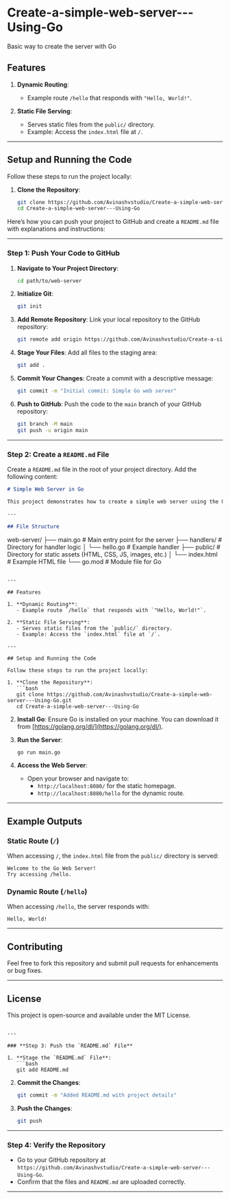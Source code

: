 # Create-a-simple-web-server---Using-Go
Basic way to create the server with Go

## Features

1. **Dynamic Routing**:
   - Example route `/hello` that responds with `"Hello, World!"`.
   
2. **Static File Serving**:
   - Serves static files from the `public/` directory.
   - Example: Access the `index.html` file at `/`.

---

## Setup and Running the Code

Follow these steps to run the project locally:

1. **Clone the Repository**:
   ```bash
   git clone https://github.com/Avinashvstudio/Create-a-simple-web-server---Using-Go.git
   cd Create-a-simple-web-server---Using-Go


Here’s how you can push your project to GitHub and create a `README.md` file with explanations and instructions:

---

### **Step 1: Push Your Code to GitHub**

1. **Navigate to Your Project Directory**:
   ```bash
   cd path/to/web-server
   ```

2. **Initialize Git**:
   ```bash
   git init
   ```

3. **Add Remote Repository**:
   Link your local repository to the GitHub repository:
   ```bash
   git remote add origin https://github.com/Avinashvstudio/Create-a-simple-web-server---Using-Go.git
   ```

4. **Stage Your Files**:
   Add all files to the staging area:
   ```bash
   git add .
   ```

5. **Commit Your Changes**:
   Create a commit with a descriptive message:
   ```bash
   git commit -m "Initial commit: Simple Go web server"
   ```

6. **Push to GitHub**:
   Push the code to the `main` branch of your GitHub repository:
   ```bash
   git branch -M main
   git push -u origin main
   ```

---

### **Step 2: Create a `README.md` File**

Create a `README.md` file in the root of your project directory. Add the following content:

```markdown
# Simple Web Server in Go

This project demonstrates how to create a simple web server using the Go programming language. It handles dynamic routes and serves static files.

---

## File Structure

```
web-server/
├── main.go            # Main entry point for the server
├── handlers/          # Directory for handler logic
│   └── hello.go       # Example handler
├── public/            # Directory for static assets (HTML, CSS, JS, images, etc.)
│   └── index.html     # Example HTML file
└── go.mod             # Module file for Go
```

---

## Features

1. **Dynamic Routing**:
   - Example route `/hello` that responds with `"Hello, World!"`.
   
2. **Static File Serving**:
   - Serves static files from the `public/` directory.
   - Example: Access the `index.html` file at `/`.

---

## Setup and Running the Code

Follow these steps to run the project locally:

1. **Clone the Repository**:
   ```bash
   git clone https://github.com/Avinashvstudio/Create-a-simple-web-server---Using-Go.git
   cd Create-a-simple-web-server---Using-Go
   ```

2. **Install Go**:
   Ensure Go is installed on your machine. You can download it from [https://golang.org/dl/](https://golang.org/dl/).

3. **Run the Server**:
   ```bash
   go run main.go
   ```

4. **Access the Web Server**:
   - Open your browser and navigate to:
     - `http://localhost:8080/` for the static homepage.
     - `http://localhost:8080/hello` for the dynamic route.

---

## Example Outputs

### **Static Route (`/`)**
When accessing `/`, the `index.html` file from the `public/` directory is served:
```
Welcome to the Go Web Server!
Try accessing /hello.
```

### **Dynamic Route (`/hello`)**
When accessing `/hello`, the server responds with:
```
Hello, World!
```

---

## Contributing

Feel free to fork this repository and submit pull requests for enhancements or bug fixes.

---

## License

This project is open-source and available under the MIT License.
```

---

### **Step 3: Push the `README.md` File**

1. **Stage the `README.md` File**:
   ```bash
   git add README.md
   ```

2. **Commit the Changes**:
   ```bash
   git commit -m "Added README.md with project details"
   ```

3. **Push the Changes**:
   ```bash
   git push
   ```

---

### **Step 4: Verify the Repository**

- Go to your GitHub repository at `https://github.com/Avinashvstudio/Create-a-simple-web-server---Using-Go`.
- Confirm that the files and `README.md` are uploaded correctly.

---
